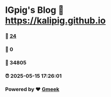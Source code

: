 # IGpig's Blog :link: https://kalipig.github.io 
### :page_facing_up: [24](https://kalipig.github.io/tag.html) 
### :speech_balloon: 0 
### :hibiscus: 34805 
### :alarm_clock: 2025-05-15 17:26:01 
### Powered by :heart: [Gmeek](https://github.com/Meekdai/Gmeek)

